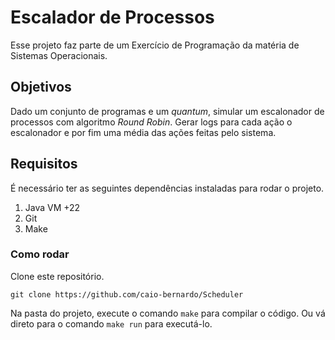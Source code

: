 # Escalador de Processos

Esse projeto faz parte de um Exercício de Programação da matéria de Sistemas Operacionais.

## Objetivos

Dado um conjunto de programas e um _quantum_, simular um escalonador de processos com algoritmo _Round Robin_. Gerar logs para cada ação o escalonador e por fim uma média das ações feitas pelo sistema.

## Requisitos
É necessário ter as seguintes dependências instaladas para rodar o projeto.
1. Java VM +22
2. Git
3. Make

### Como rodar

Clone este repositório.
```shell
git clone https://github.com/caio-bernardo/Scheduler
```

Na pasta do projeto, execute o comando `make` para compilar o código. Ou vá direto para o comando `make run` para executá-lo.